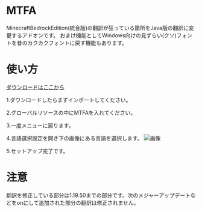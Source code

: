 # MTFA

MinecraftBedrockEdition(統合版)の翻訳が狂っている箇所をJava版の翻訳に変更するアドオンです。
おまけ機能としてWindows向けの見ずらい(クソ)フォントを昔のカクカクフォントに戻す機能もあります。

# 使い方

[ダウンロードはここから](https://github.com/HariBote1110/MTFA/releases)

1.ダウンロードしたらまずインポートしてください。

2.グローバルリソースの中にMTFAを入れてください。

3.一度メニューに戻ります。

4.言語選択設定を開き下の画像にある言語を選択します。
![画像](https://user-images.githubusercontent.com/86110351/215106542-a850124e-ac3c-40aa-ae64-016f2c87842c.png)

5.セットアップ完了です。

# 注意

翻訳を修正している部分は1.19.50までの部分です。次のメジャーアップデートなどをonにして追加された部分の翻訳は修正されません。
